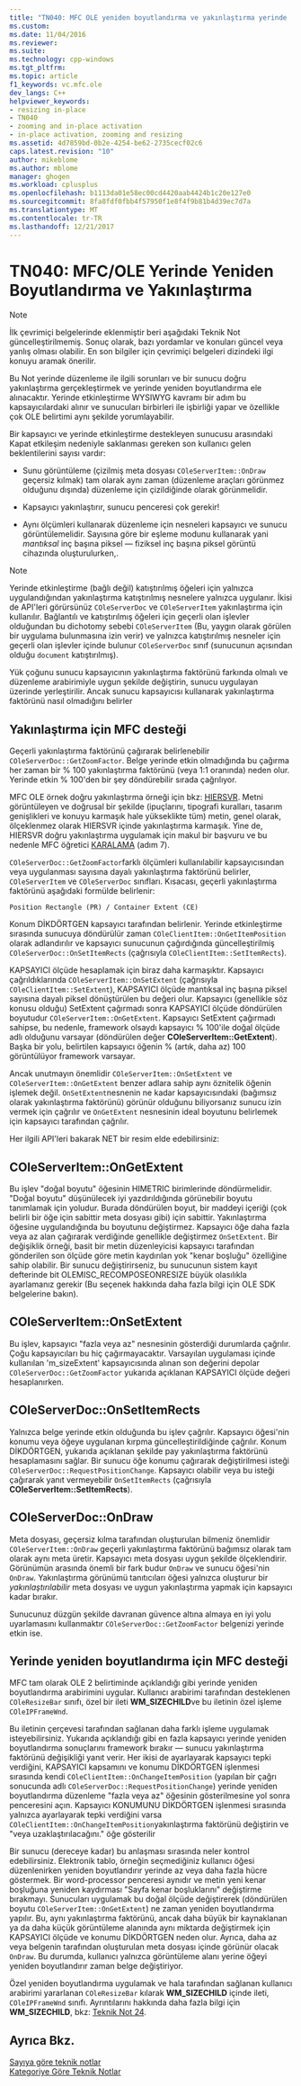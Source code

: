 ```yaml
---
title: "TN040: MFC OLE yeniden boyutlandırma ve yakınlaştırma yerinde | Microsoft Docs"
ms.custom: 
ms.date: 11/04/2016
ms.reviewer: 
ms.suite: 
ms.technology: cpp-windows
ms.tgt_pltfrm: 
ms.topic: article
f1_keywords: vc.mfc.ole
dev_langs: C++
helpviewer_keywords:
- resizing in-place
- TN040
- zooming and in-place activation
- in-place activation, zooming and resizing
ms.assetid: 4d7859bd-0b2e-4254-be62-2735cecf02c6
caps.latest.revision: "10"
author: mikeblome
ms.author: mblome
manager: ghogen
ms.workload: cplusplus
ms.openlocfilehash: b1113da01e58ec00cd4420aab4424b1c20e127e0
ms.sourcegitcommit: 8fa8fdf0fbb4f57950f1e8f4f9b81b4d39ec7d7a
ms.translationtype: MT
ms.contentlocale: tr-TR
ms.lasthandoff: 12/21/2017
---
```

# <a name="tn040-mfcole-in-place-resizing-and-zooming"></a>TN040: MFC/OLE Yerinde Yeniden Boyutlandırma ve Yakınlaştırma
> [!NOTE]
>  İlk çevrimiçi belgelerinde eklenmiştir beri aşağıdaki Teknik Not güncelleştirilmemiş. Sonuç olarak, bazı yordamlar ve konuları güncel veya yanlış olması olabilir. En son bilgiler için çevrimiçi belgeleri dizindeki ilgi konuyu aramak önerilir.  
  
 Bu Not yerinde düzenleme ile ilgili sorunları ve bir sunucu doğru yakınlaştırma gerçekleştirmek ve yerinde yeniden boyutlandırma ele alınacaktır. Yerinde etkinleştirme WYSIWYG kavramı bir adım bu kapsayıcılardaki alınır ve sunucuları birbirleri ile işbirliği yapar ve özellikle çok OLE belirtimi aynı şekilde yorumlayabilir.  
  
 Bir kapsayıcı ve yerinde etkinleştirme destekleyen sunucusu arasındaki Kapat etkileşim nedeniyle saklanması gereken son kullanıcı gelen beklentilerini sayısı vardır:  
  
-   Sunu görüntüleme (çizilmiş meta dosyası `COleServerItem::OnDraw` geçersiz kılmak) tam olarak aynı zaman (düzenleme araçları görünmez olduğunu dışında) düzenleme için çizildiğinde olarak görünmelidir.  
  
-   Kapsayıcı yakınlaştırır, sunucu penceresi çok gerekir!  
  
-   Aynı ölçümleri kullanarak düzenleme için nesneleri kapsayıcı ve sunucu görüntülemelidir. Sayısına göre bir eşleme modunu kullanarak yani *mantıksal* inç başına piksel — fiziksel inç başına piksel görüntü cihazında oluşturulurken,.  
  
> [!NOTE]
>  Yerinde etkinleştirme (bağlı değil) katıştırılmış öğeleri için yalnızca uygulandığından yakınlaştırma katıştırılmış nesnelere yalnızca uygulanır. İkisi de API'leri görürsünüz `COleServerDoc` ve `COleServerItem` yakınlaştırma için kullanılır. Bağlantılı ve katıştırılmış öğeleri için geçerli olan işlevler olduğundan bu dichotomy sebebi `COleServerItem` (Bu, yaygın olarak görülen bir uygulama bulunmasına izin verir) ve yalnızca katıştırılmış nesneler için geçerli olan işlevler içinde bulunur `COleServerDoc` sınıf (sunucunun açısından olduğu `document` katıştırılmış).  
  
 Yük çoğunu sunucu kapsayıcının yakınlaştırma faktörünü farkında olmalı ve düzenleme arabirimiyle uygun şekilde değiştirin, sunucu uygulayan üzerinde yerleştirilir. Ancak sunucu kapsayıcısı kullanarak yakınlaştırma faktörünü nasıl olmadığını belirler  
  
## <a name="mfc-support-for-zooming"></a>Yakınlaştırma için MFC desteği  
 Geçerli yakınlaştırma faktörünü çağırarak belirlenebilir `COleServerDoc::GetZoomFactor`. Belge yerinde etkin olmadığında bu çağırma her zaman bir % 100 yakınlaştırma faktörünü (veya 1:1 oranında) neden olur. Yerinde etkin % 100'den bir şey döndürebilir sırada çağrılıyor.  
  
 MFC OLE örnek doğru yakınlaştırma örneği için bkz: [HIERSVR](../visual-cpp-samples.md). Metni görüntüleyen ve doğrusal bir şekilde (ipuçlarını, tipografi kuralları, tasarım genişlikleri ve konuyu karmaşık hale yükseklikte tüm) metin, genel olarak, ölçeklenmez olarak HIERSVR içinde yakınlaştırma karmaşık. Yine de, HIERSVR doğru yakınlaştırma uygulamak için makul bir başvuru ve bu nedenle MFC öğretici [KARALAMA](../visual-cpp-samples.md) (adım 7).  
  
 `COleServerDoc::GetZoomFactor`farklı ölçümleri kullanılabilir kapsayıcısından veya uygulanması sayısına dayalı yakınlaştırma faktörünü belirler, `COleServerItem` ve `COleServerDoc` sınıfları. Kısacası, geçerli yakınlaştırma faktörünü aşağıdaki formülde belirlenir:  
  
```  
Position Rectangle (PR) / Container Extent (CE)  
```  
  
 Konum DİKDÖRTGEN kapsayıcı tarafından belirlenir. Yerinde etkinleştirme sırasında sunucuya döndürülür zaman `COleClientItem::OnGetItemPosition` olarak adlandırılır ve kapsayıcı sunucunun çağırdığında güncelleştirilmiş `COleServerDoc::OnSetItemRects` (çağrısıyla `COleClientItem::SetItemRects`).  
  
 KAPSAYICI ölçüde hesaplamak için biraz daha karmaşıktır. Kapsayıcı çağrıldıklarında `COleServerItem::OnSetExtent` (çağrısıyla `COleClientItem::SetExtent`), KAPSAYICI ölçüde mantıksal inç başına piksel sayısına dayalı piksel dönüştürülen bu değeri olur. Kapsayıcı (genellikle söz konusu olduğu) SetExtent çağırmadı sonra KAPSAYICI ölçüde döndürülen boyutudur `COleServerItem::OnGetExtent`. Kapsayıcı SetExtent çağırmadı sahipse, bu nedenle, framework olsaydı kapsayıcı % 100'ile doğal ölçüde adlı olduğunu varsayar (döndürülen değer **COleServerItem::GetExtent**). Başka bir yolu, belirtilen kapsayıcı öğenin % (artık, daha az) 100 görüntülüyor framework varsayar.  
  
 Ancak unutmayın önemlidir `COleServerItem::OnSetExtent` ve `COleServerItem::OnGetExtent` benzer adlara sahip aynı öznitelik öğenin işlemek değil. `OnSetExtent`nesnenin ne kadar kapsayıcısındaki (bağımsız olarak yakınlaştırma faktörünü) görünür olduğunu biliyorsanız sunucu izin vermek için çağrılır ve `OnGetExtent` nesnesinin ideal boyutunu belirlemek için kapsayıcı tarafından çağrılır.  
  
 Her ilgili API'leri bakarak NET bir resim elde edebilirsiniz:  
  
## <a name="coleserveritemongetextent"></a>COleServerItem::OnGetExtent  
 Bu işlev "doğal boyutu" öğesinin HIMETRIC birimlerinde döndürmelidir. "Doğal boyutu" düşünülecek iyi yazdırıldığında görünebilir boyutu tanımlamak için yoludur. Burada döndürülen boyut, bir maddeyi içeriği (çok belirli bir öğe için sabittir meta dosyası gibi) için sabittir. Yakınlaştırma öğesine uygulandığında bu boyutunu değiştirmez. Kapsayıcı öğe daha fazla veya az alan çağırarak verdiğinde genellikle değiştirmez `OnSetExtent`. Bir değişiklik örneği, basit bir metin düzenleyicisi kapsayıcı tarafından gönderilen son ölçüde göre metin kaydırılan yok "kenar boşluğu" özelliğine sahip olabilir. Bir sunucu değiştirirseniz, bu sunucunun sistem kayıt defterinde bit OLEMISC_RECOMPOSEONRESIZE büyük olasılıkla ayarlamanız gerekir (Bu seçenek hakkında daha fazla bilgi için OLE SDK belgelerine bakın).  
  
## <a name="coleserveritemonsetextent"></a>COleServerItem::OnSetExtent  
 Bu işlev, kapsayıcı "fazla veya az" nesnesinin gösterdiği durumlarda çağrılır. Çoğu kapsayıcıları bu hiç çağırmayacaktır. Varsayılan uygulaması içinde kullanılan 'm_sizeExtent' kapsayıcısında alınan son değerini depolar `COleServerDoc::GetZoomFactor` yukarıda açıklanan KAPSAYICI ölçüde değeri hesaplanırken.  
  
## <a name="coleserverdoconsetitemrects"></a>COleServerDoc::OnSetItemRects  
 Yalnızca belge yerinde etkin olduğunda bu işlev çağrılır. Kapsayıcı öğesi'nin konumu veya öğeye uygulanan kırpma güncelleştirildiğinde çağrılır. Konum DİKDÖRTGEN, yukarıda açıklanan şekilde pay yakınlaştırma faktörünü hesaplamasını sağlar. Bir sunucu öğe konumu çağırarak değiştirilmesi isteği `COleServerDoc::RequestPositionChange`. Kapsayıcı olabilir veya bu isteği çağırarak yanıt vermeyebilir `OnSetItemRects` (çağrısıyla **COleServerItem::SetItemRects**).  
  
## <a name="coleserverdocondraw"></a>COleServerDoc::OnDraw  
 Meta dosyası, geçersiz kılma tarafından oluşturulan bilmeniz önemlidir `COleServerItem::OnDraw` geçerli yakınlaştırma faktörünü bağımsız olarak tam olarak aynı meta üretir. Kapsayıcı meta dosyası uygun şekilde ölçeklendirir. Görünümün arasında önemli bir fark budur `OnDraw` ve sunucu öğesi'nin `OnDraw`. Yakınlaştırma görünümü tanıtıcıları öğesi yalnızca oluşturur bir *yakınlaştırılabilir* meta dosyası ve uygun yakınlaştırma yapmak için kapsayıcı kadar bırakır.  
  
 Sunucunuz düzgün şekilde davranan güvence altına almaya en iyi yolu uyarlamasını kullanmaktır `COleServerDoc::GetZoomFactor` belgenizi yerinde etkin ise.  
  
## <a name="mfc-support-for-in-place-resizing"></a>Yerinde yeniden boyutlandırma için MFC desteği  
 MFC tam olarak OLE 2 belirtiminde açıklandığı gibi yerinde yeniden boyutlandırma arabirimini uygular. Kullanıcı arabirimi tarafından desteklenen `COleResizeBar` sınıfı, özel bir ileti **WM_SIZECHILD**ve bu iletinin özel işleme `COleIPFrameWnd`.  
  
 Bu iletinin çerçevesi tarafından sağlanan daha farklı işleme uygulamak isteyebilirsiniz. Yukarıda açıklandığı gibi en fazla kapsayıcı yerinde yeniden boyutlandırma sonuçlarını framework bırakır — sunucu yakınlaştırma faktörünü değişikliği yanıt verir. Her ikisi de ayarlayarak kapsayıcı tepki verdiğini, KAPSAYICI kapsamını ve konumu DİKDÖRTGEN işlenmesi sırasında kendi `COleClientItem::OnChangeItemPosition` (yapılan bir çağrı sonucunda adlı `COleServerDoc::RequestPositionChange`) yerinde yeniden boyutlandırma düzenleme "fazla veya az" öğesinin gösterilmesine yol sonra penceresini açın. Kapsayıcı KONUMUNU DİKDÖRTGEN işlenmesi sırasında yalnızca ayarlayarak tepki verdiğini varsa `COleClientItem::OnChangeItemPosition`yakınlaştırma faktörünü değiştirin ve "veya uzaklaştırılacağını." öğe gösterilir  
  
 Bir sunucu (dereceye kadar) bu anlaşması sırasında neler kontrol edebilirsiniz. Elektronik tablo, örneğin seçmediğiniz kullanıcı öğesi düzenlenirken yeniden boyutlandırır yerinde az veya daha fazla hücre göstermek. Bir word-processor penceresi aynıdır ve metin yeni kenar boşluğuna yeniden kaydırması "Sayfa kenar boşluklarını" değiştirme bırakmayı. Sunucuları uygulamak bu doğal ölçüde değiştirerek (döndürülen boyutu `COleServerItem::OnGetExtent`) ne zaman yeniden boyutlandırma yapılır. Bu, aynı yakınlaştırma faktörünü, ancak daha büyük bir kaynaklanan ya da daha küçük görüntüleme alanında aynı miktarda değiştirmek için KAPSAYICI ölçüde ve konumu DİKDÖRTGEN neden olur. Ayrıca, daha az veya belgenin tarafından oluşturulan meta dosyası içinde görünür olacak `OnDraw`. Bu durumda, kullanıcı yalnızca görüntüleme alanı yerine öğeyi yeniden boyutlandırır zaman belge değiştiriyor.  
  
 Özel yeniden boyutlandırma uygulamak ve hala tarafından sağlanan kullanıcı arabirimi yararlanan `COleResizeBar` kılarak **WM_SIZECHILD** içinde ileti, `COleIPFrameWnd` sınıfı. Ayrıntılarını hakkında daha fazla bilgi için **WM_SIZECHILD**, bkz: [Teknik Not 24](../mfc/tn024-mfc-defined-messages-and-resources.md).  
  
## <a name="see-also"></a>Ayrıca Bkz.  
 [Sayıya göre teknik notlar](../mfc/technical-notes-by-number.md)   
 [Kategoriye Göre Teknik Notlar](../mfc/technical-notes-by-category.md)

